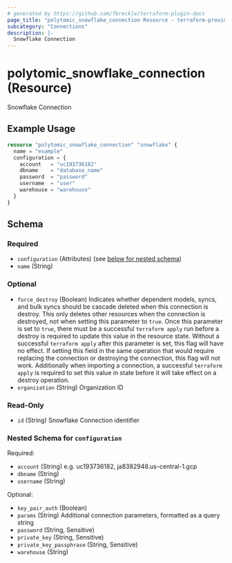 ```yaml
---
# generated by https://github.com/fbreckle/terraform-plugin-docs
page_title: "polytomic_snowflake_connection Resource - terraform-provider-polytomic"
subcategory: "Connections"
description: |-
  Snowflake Connection
---
```


# polytomic_snowflake_connection (Resource)

Snowflake Connection

## Example Usage

```terraform
resource "polytomic_snowflake_connection" "snowflake" {
  name = "example"
  configuration = {
    account   = "uc193736182"
    dbname    = "database_name"
    password  = "password"
    username  = "user"
    warehouse = "warehouse"
  }
}
```

<!-- schema generated by tfplugindocs -->
## Schema

### Required

- `configuration` (Attributes) (see [below for nested schema](#nestedatt--configuration))
- `name` (String)

### Optional

- `force_destroy` (Boolean) Indicates whether dependent models, syncs, and bulk syncs should be cascade deleted when this connection is destroy. This only deletes other resources when the connection is destroyed, not when setting this parameter to `true`. Once this parameter is set to `true`, there must be a successful `terraform apply` run before a destroy is required to update this value in the resource state. Without a successful `terraform apply` after this parameter is set, this flag will have no effect. If setting this field in the same operation that would require replacing the connection or destroying the connection, this flag will not work. Additionally when importing a connection, a successful `terraform apply` is required to set this value in state before it will take effect on a destroy operation.
- `organization` (String) Organization ID

### Read-Only

- `id` (String) Snowflake Connection identifier

<a id="nestedatt--configuration"></a>
### Nested Schema for `configuration`

Required:

- `account` (String) e.g. uc193736182, ja8382948.us-central-1.gcp
- `dbname` (String)
- `username` (String)

Optional:

- `key_pair_auth` (Boolean)
- `params` (String) Additional connection parameters, formatted as a query string
- `password` (String, Sensitive)
- `private_key` (String, Sensitive)
- `private_key_passphrase` (String, Sensitive)
- `warehouse` (String)


